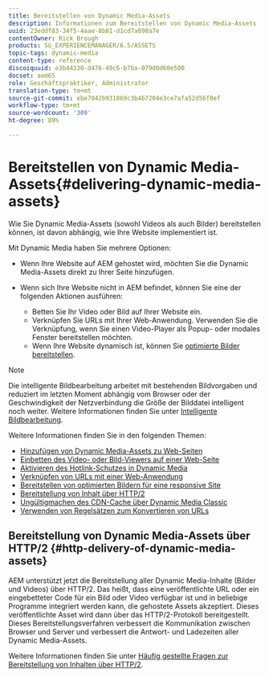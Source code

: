 ```yaml
---
title: Bereitstellen von Dynamic Media-Assets
description: Informationen zum Bereitstellen von Dynamic Media-Assets
uuid: 23eddf83-34f5-4aae-8b81-d1cd7a098a7e
contentOwner: Rick Brough
products: SG_EXPERIENCEMANAGER/6.5/ASSETS
topic-tags: dynamic-media
content-type: reference
discoiquuid: e3b44330-d476-49c6-b7ba-079d0d60e500
docset: aem65
role: Geschäftspraktiker, Administrator
translation-type: tm+mt
source-git-commit: ebe7042b931869c3b4b7204e3ce7afa52d56f0ef
workflow-type: tm+mt
source-wordcount: '309'
ht-degree: 89%

---
```



# Bereitstellen von Dynamic Media-Assets{#delivering-dynamic-media-assets}

Wie Sie Dynamic Media-Assets (sowohl Videos als auch Bilder) bereitstellen können, ist davon abhängig, wie Ihre Website implementiert ist.

Mit Dynamic Media haben Sie mehrere Optionen:

* Wenn Ihre Website auf AEM gehostet wird, möchten Sie die Dynamic Media-Assets direkt zu Ihrer Seite hinzufügen.
* Wenn sich Ihre Website nicht in AEM befindet, können Sie eine der folgenden Aktionen ausführen:

   * Betten Sie Ihr Video oder Bild auf Ihrer Website ein.
   * Verknüpfen Sie URLs mit Ihrer Web-Anwendung. Verwenden Sie die Verknüpfung, wenn Sie einen Video-Player als Popup- oder modales Fenster bereitstellen möchten.
   * Wenn Ihre Website dynamisch ist, können Sie [optimierte Bilder bereitstellen](/help/assets/responsive-site.md).

>[!NOTE]
>
>Die intelligente Bildbearbeitung arbeitet mit bestehenden Bildvorgaben und reduziert im letzten Moment abhängig vom Browser oder der Geschwindigkeit der Netzverbindung die Größe der Bilddatei intelligent noch weiter. Weitere Informationen finden Sie unter [Intelligente Bildbearbeitung](/help/assets/imaging-faq.md).

Weitere Informationen finden Sie in den folgenden Themen:

* [Hinzufügen von Dynamic Media-Assets zu Web-Seiten](/help/assets/adding-dynamic-media-assets-to-pages.md)
* [Einbetten des Video- oder Bild-Viewers auf einer Web-Seite](/help/assets/embed-code.md)
* [Aktivieren des Hotlink-Schutzes in Dynamic Media](hotlink-protection.md)
* [Verknüpfen von URLs mit einer Web-Anwendung](/help/assets/linking-urls-to-yourwebapplication.md)
* [Bereitstellen von optimierten Bildern für eine responsive Site](/help/assets/responsive-site.md)
* [Bereitstellung von Inhalt über HTTP/2 ](/help/assets/http2.md)
* [Ungültigmachen des CDN-Cache über Dynamic Media Classic](/help/assets/invalidate-cdn-cache-dm-classic.md)
* [Verwenden von Regelsätzen zum Konvertieren von URLs](/help/assets/using-rulesets-to-transform-urls.md)


## Bereitstellung von Dynamic Media-Assets über HTTP/2  {#http-delivery-of-dynamic-media-assets}

AEM unterstützt jetzt die Bereitstellung aller Dynamic Media-Inhalte (Bilder und Videos) über HTTP/2. Das heißt, dass eine veröffentlichte URL oder ein eingebetteter Code für ein Bild oder Video verfügbar ist und in beliebige Programme integriert werden kann, die gehostete Assets akzeptiert. Dieses veröffentlichte Asset wird dann über das HTTP/2-Protokoll bereitgestellt. Dieses Bereitstellungsverfahren verbessert die Kommunikation zwischen Browser und Server und verbessert die Antwort- und Ladezeiten aller Dynamic Media-Assets.

Weitere Informationen finden Sie unter [Häufig gestellte Fragen zur Bereitstellung von Inhalten über HTTP/2](/help/sites-administering/scene7-http2faq.md).
